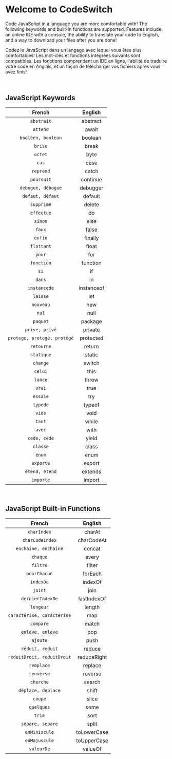 # Welcome to CodeSwitch

Code JavaScript in a language you are more comfortable with!
The following keywords and built-in functions are supported.
Features include an online IDE with a console, the ability to translate your code to English, and a way to download your files after you are done!


Codez le JavaScript dans un langage avec lequel vous êtes plus comfortables!
Les mot-clés et fonctions intégrées suivants sont compatibles.
Les fonctions comprendent un IDE en ligne, l'abilité de traduire votre code en Anglais, et un façon de télécharger vos fichiers après vous avez finis!

<br>

## JavaScript Keywords
      

|French       | English         
| :--------: |:----:| 
| `abstrait` | abstract |
| `attend` | await |
| `booléen, boolean` | boolean |
| `brise` | break |
| `octet` | byte |
| `cas` | case |
| `reprend` | catch |
| `poursuit` | continue |
| `debogue, débogue` | debugger |
| `defaut, défaut` | default |
| `supprime` | delete |
| `effectue` | do |
| `sinon` | else |
| `faux` | false |
| `enfin` | finally |
| `flottant` | float |
| `pour` | for |
| `fonction` | function |
| `si` | if |
| `dans` | in |
| `instancede` | instanceof |
| `laisse` | let |
| `nouveau` | new |
| `nul` | null |
| `paquet` | package |
| `prive, privé` | private |
| `protege, protegé, protégé` | protected |
| `retourne` | return |
| `statique` | static |
| `change` | switch |
| `celui` | this |
| `lance` | throw |
| `vrai` | true |
| `essaie` | try |
| `typede` | typeof |
| `vide` | void |
| `tant` | while |
| `avec` | with |
| `cede, cède` | yield |
| `classe` | class |
| `énum` | enum |
| `exporte` | export |
| `étend, etend` | extends |
| `importe` | import |  


<br>

## JavaScript Built-in Functions


|French       | English  |       
| :--------: |:----:| 
| `charIndex` | charAt |
| `charCodeIndex` | charCodeAt |
| `enchaîne, enchaine` | concat |
| `chaque` | every |
| `filtre` | filter |
| `pourChacun` | forEach |
| `indexDe` | indexOf |
| `joint` | join |
| `dernierIndexDe` | lastIndexOf |
| `longeur` | length |
| `caractérise, caracterise` | map |
| `compare` | match |
| `enlève, enleve` | pop |
| `ajoute` | push |
| `réduit, reduit` | reduce |
| `réduitDroit, reduitDroit` | reduceRight |
| `remplace` | replace |
| `renverse` | reverse |
| `cherche` | search |
| `déplace, deplace` | shift |
| `coupe` | slice |
| `quelques` | some |
| `trie` | sort |
| `sépare, separe` | split |
| `enMiniscule` | toLowerCase |
| `enMajuscule` | toUpperCase |
| `valeurDe` | valueOf |
